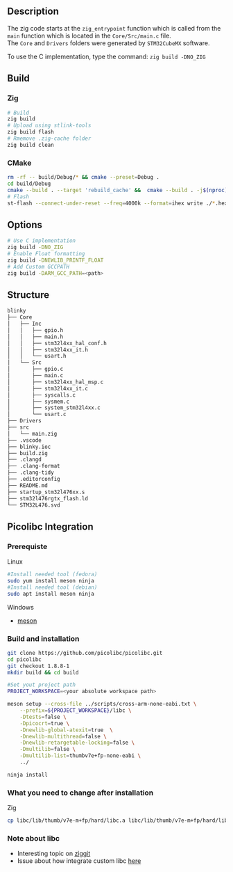 ## Description

The zig code starts at the `zig_entrypoint` function which is called from the `main` function which is located in the `Core/Src/main.c` file.  
The `Core` and `Drivers` folders were generated by `STM32CubeMX` software.

To use the C implementation, type the command: `zig build -DNO_ZIG`

## Build

### Zig

```bash
# Build
zig build
# Upload using stlink-tools
zig build flash
# Rmemove .zig-cache folder
zig build clean
```

### CMake

```bash
rm -rf -- build/Debug/* && cmake --preset=Debug .
cd build/Debug
cmake --build . --target 'rebuild_cache' &&  cmake --build . -j$(nproc) --clean-first
# Flash
st-flash --connect-under-reset --freq=4000k --format=ihex write ./*.hex
```

## Options

```bash
# Use C implementation
zig build -DNO_ZIG
# Enable Float formatting
zig build -DNEWLIB_PRINTF_FLOAT
# Add Custom GCCPATH
zig build -DARM_GCC_PATH=<path>
```

## Structure

```bash
blinky
├── Core
│   ├── Inc
│   │   ├── gpio.h
│   │   ├── main.h
│   │   ├── stm32l4xx_hal_conf.h
│   │   ├── stm32l4xx_it.h
│   │   └── usart.h
│   └── Src
│       ├── gpio.c
│       ├── main.c
│       ├── stm32l4xx_hal_msp.c
│       ├── stm32l4xx_it.c
│       ├── syscalls.c
│       ├── sysmem.c
│       ├── system_stm32l4xx.c
│       └── usart.c
├── Drivers
├── src
│   └── main.zig
├── .vscode
├── blinky.ioc
├── build.zig
├── .clangd
├── .clang-format
├── .clang-tidy
├── .editorconfig
├── README.md
├── startup_stm32l476xx.s
├── stm32l476rgtx_flash.ld
└── STM32L476.svd
```

## Picolibc Integration  

### Prerequiste

Linux

```bash
#Install needed tool (fedora)
sudo yum install meson ninja
#Install needed tool (debian)
sudo apt install meson ninja
```
Windows

- [meson](https://github.com/mesonbuild/meson/releases/tag/1.7.0)

### Build and installation

```bash
git clone https://github.com/picolibc/picolibc.git
cd picolibc
git checkout 1.8.8-1
mkdir build && cd build
```

```bash
#Set yout project path
PROJECT_WORKSPACE=<your absolute workspace path>

meson setup --cross-file ../scripts/cross-arm-none-eabi.txt \
    --prefix=${PROJECT_WORKSPACE}/libc \
    -Dtests=false \
    -Dpicocrt=true \
    -Dnewlib-global-atexit=true  \
    -Dnewlib-multithread=false \
    -Dnewlib-retargetable-locking=false \
    -Dmultilib=false \
    -Dmultilib-list=thumbv7e+fp-none-eabi \
    ../

ninja install
```

### What you need to change after installation

Zig

```bash
cp libc/lib/thumb/v7e-m+fp/hard/libc.a libc/lib/thumb/v7e-m+fp/hard/libc_pico.a
```

### Note about libc

- Interesting topic on [ziggit](https://ziggit.dev/t/adding-picolibc-or-alternative-for-embedded/)
- Issue about how integrate custom libc [here](https://github.com/ziglang/zig/issues/20327)
